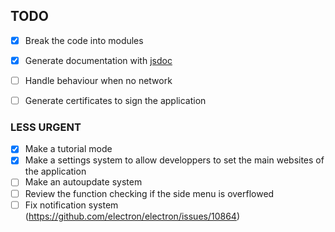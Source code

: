 ## TODO

- [x] Break the code into modules
- [x] Generate documentation with [jsdoc](https://github.com/jsdoc2md/jsdoc-to-markdown/wiki)
- [ ] Handle behaviour when no network
- [ ] Generate certificates to sign the application


### LESS URGENT
- [x] Make a tutorial mode
- [x] Make a settings system to allow developpers to set the main websites of the application
- [ ] Make an autoupdate system
- [ ] Review the function checking if the side menu is overflowed
- [ ] Fix notification system (https://github.com/electron/electron/issues/10864)
